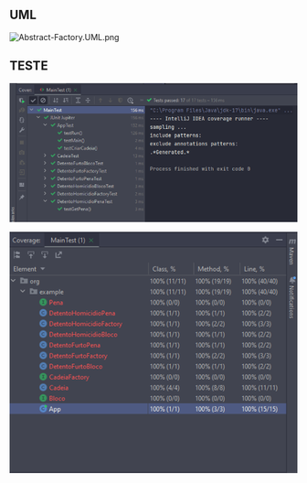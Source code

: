 <h2>UML</h2>

![Abstract-Factory.UML.png](..%2F..%2F..%2F..%2F..%2F..%2FDownloads%2FAbstract-Factory.UML.png)

<h2>TESTE</h2>

![img.png](test.png)

![img_1.png](teste_02.png)
